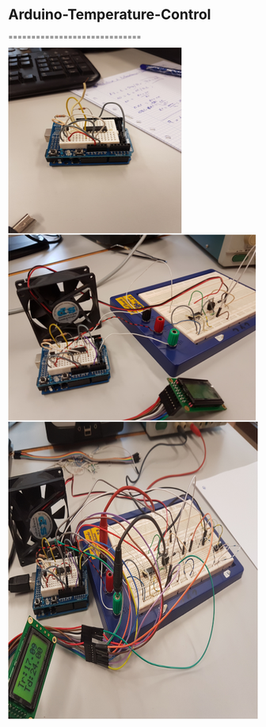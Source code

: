 # Arduino-Temperature-Control
=============================

<p align="left">
  <img src="https://github.com/AleDelgado94/Arduino-Temperature-Control/blob/master/arduino_temp1.jpg" height="375" width="350"/>
  <img src="https://github.com/AleDelgado94/Arduino-Temperature-Control/blob/master/arduino_temp2.jpg" width="500"/>
  <img src="https://github.com/AleDelgado94/Arduino-Temperature-Control/blob/master/arduino_temp3.jpg" height="600" width="855"/>
</p>
